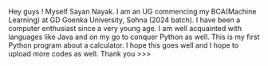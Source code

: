 Hey guys ! Myself  Sayan Nayak. I am an UG commencing my BCA(Machine Learning) at GD Goenka University, Sohna (2024 batch). I have been a computer enthusiast since a very young age. I am well acquainted with languages like Java and on my go to conquer Python as well. This is my first Python program about a calculator. I hope this goes well and I hope to upload more codes as well. Thank you >>>
